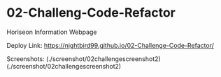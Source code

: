 # 02-Challeng-Code-Refactor

Horiseon Information Webpage

Deploy Link: https://nightbird99.github.io/02-Challenge-Code-Refactor/

Screenshots:
(./screenshot/02challengescreenshot2)
(./screenshot/02challengescreenshot2)
